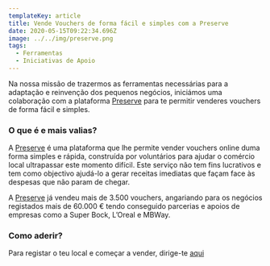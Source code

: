```yaml
---
templateKey: article
title: Vende Vouchers de forma fácil e simples com a Preserve
date: 2020-05-15T09:22:34.696Z
image: ../../img/preserve.png
tags:
  - Ferramentas
  - Iniciativas de Apoio
---
```

Na nossa missão de trazermos as ferramentas necessárias para a adaptação e reinvenção dos pequenos negócios, iniciámos uma colaboração com a plataforma <a href="https://preserve.pt/" target="_blank">Preserve</a> para te permitir venderes vouchers de forma fácil e simples.



### **O que é e mais valias?**

A <a href="https://preserve.pt/" target="_blank">Preserve</a> é uma plataforma que lhe permite vender vouchers online duma forma simples e rápida, construída por voluntários para ajudar o comércio local ultrapassar este momento difícil. Este serviço não tem fins lucrativos e tem como objectivo ajudá-lo a gerar receitas imediatas que façam face às despesas que não param de chegar. 



A <a href="https://preserve.pt/" target="_blank">Preserve</a> já vendeu mais de 3.500 vouchers, angariando para os negócios registados mais de 60.000 € tendo conseguido parcerias e apoios de empresas como a Super Bock, L’Oreal e MBWay.



### **Como aderir?**

Para registar o teu local e começar a vender, dirige-te <a href="https://preserve.pt/comerciante/registo" target="_blank">aqui</a>